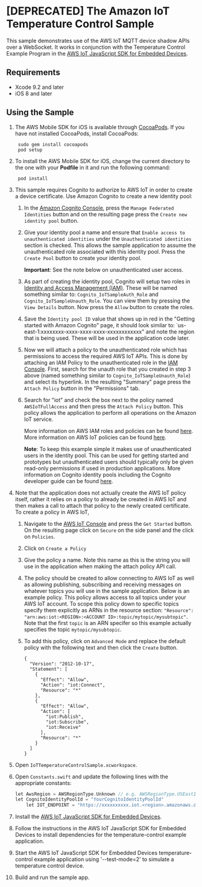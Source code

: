 # [DEPRECATED] The Amazon IoT Temperature Control Sample

This sample demonstrates use of the AWS IoT MQTT device shadow APIs over a WebSocket.  It works in conjunction with the Temperature Control Example Program in the [AWS IoT JavaScript SDK for Embedded Devices](https://github.com/aws/aws-iot-device-sdk-js).

## Requirements

* Xcode 9.2 and later
* iOS 8 and later

## Using the Sample

1. The AWS Mobile SDK for iOS is available through [CocoaPods](http://cocoapods.org). If you have not installed CocoaPods, install CocoaPods:

		sudo gem install cocoapods
		pod setup

1. To install the AWS Mobile SDK for iOS, change the current directory to the one with your **Podfile** in it and run the following command:

		pod install

1. This sample requires Cognito to authorize to AWS IoT in order to create a device certificate. Use Amazon Cognito to create a new identity pool:
	1. In the [Amazon Cognito Console](https://console.aws.amazon.com/cognito/), press the `Manage Federated Identities` button and on the resulting page press the `Create new identity pool` button.
	1. Give your identity pool a name and ensure that `Enable access to unauthenticated identities` under the `Unauthenticated identities` section is checked.  This allows the sample application to assume the unauthenticated role associated with this identity pool.  Press the `Create Pool` button to create your identity pool.

		**Important**: See the note below on unauthenticated user access.

	1. As part of creating the identity pool, Cognito will setup two roles in [Identity and Access Management (IAM)](https://console.aws.amazon.com/iam/home#roles).  These will be named something similar to: `Cognito_IoTSampleAuth_Role` and `Cognito_IoTSampleUnauth_Role`.  You can view them by pressing the `View Details` button.  Now press the `Allow` button to create the roles.
	1. Save the `Identity pool ID` value that shows up in red in the "Getting started with Amazon Cognito" page, it should look similar to: `us-east-1:xxxxxxxx-xxxx-xxxx-xxxx-xxxxxxxxxxxx" and note the region that is being used.  These will be used in the application code later.
    1. Now we will attach a policy to the unauthenticated role which has permissions to access the required AWS IoT APIs.  This is done by attaching an IAM Policy to the unauthenticated role in the [IAM Console](https://console.aws.amazon.com/iam/home#roles). First, search for the unauth role that you created in step 3 above (named something similar to `Cognito_IoTSampleUnauth_Role`) and select its hyperlink.  In the resulting "Summary" page press the `Attach Policy` button in the "Permissions" tab.
	1. Search for "iot" and check the box next to the policy named `AWSIoTFullAccess` and then press the `Attach Policy` button.  This policy allows the application to perform all operations on the Amazon IoT service.

        More information on AWS IAM roles and policies can be found [here](http://docs.aws.amazon.com/IAM/latest/UserGuide/access_policies_manage.html).  More information on AWS IoT policies can be found [here](http://docs.aws.amazon.com/iot/latest/developerguide/authorization.html).

        **Note**: To keep this example simple it makes use of unauthenticated users in the identity pool.  This can be used for getting started and prototypes but unauthenticated users should typically only be given read-only permissions if used in production applications.  More information on Cognito identity pools including the Cognito developer guide can be found [here](http://aws.amazon.com/cognito/).

1. Note that the application does not actually create the AWS IoT policy itself, rather it relies on a policy to already be created in AWS IoT and then makes a call to attach that policy to the newly created certificate.  To create a policy in AWS IoT,
    1. Navigate to the [AWS IoT Console](https://console.aws.amazon.com/iot/home) and press the `Get Started` button.  On the resulting page click on `Secure` on the side panel and the click on `Policies`.
    1. Click on `Create a Policy`
    1. Give the policy a name.  Note this name as this is the string you will use in the application when making the attach policy API call.
    1. The policy should be created to allow connecting to AWS IoT as well as allowing publishing, subscribing and receiving messages on whatever topics you will use in the sample application.  Below is an example policy.  This policy allows access to all topics under your AWS IoT account.   To scope this policy down to specific topics specify them explicitly as ARNs in the resource section: `"Resource": "arn:aws:iot:<REGION>:<ACCOUNT ID>:topic/mytopic/mysubtopic"`.  Note that the first `topic` is an ARN specifer so this example actually specifies the topic `mytopic/mysubtopic`.
    1. To add this policy, click on `Advanced Mode` and replace the default policy with the following text and then click the `Create` button.

        ```
        {
          "Version": "2012-10-17",
          "Statement": [
            {
              "Effect": "Allow",
              "Action": "iot:Connect",
              "Resource": "*"
            },
            {
              "Effect": "Allow",
              "Action": [
                "iot:Publish",
                "iot:Subscribe",
                "iot:Receive"
              ],
              "Resource": "*"
            }
          ]
        }
        ```

1. Open `IoTTemperatureControlSample.xcworkspace`.

1. Open `Constants.swift` and update the following lines with the appropriate constants:

	```c
	let AwsRegion = AWSRegionType.Unknown // e.g. AWSRegionType.USEast1
	let CognitoIdentityPoolId = "YourCognitoIdentityPoolId"
        let IOT_ENDPOINT = "https://xxxxxxxxxx.iot.<region>.amazonaws.com"
	```
1. Install the [AWS IoT JavaScript SDK for Embedded Devices](https://github.com/aws/aws-iot-device-sdk-js).

1. Follow the instructions in the AWS IoT JavaScript SDK for Embedded Devices to install dependencies for the temperature-control example application.

1. Start the AWS IoT JavaScript SDK for Embedded Devices temperature-control example application using '--test-mode=2' to simulate a temperature control device.

1. Build and run the sample app.
